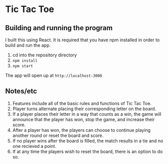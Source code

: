 # Tic Tac Toe

## Building and running the program

I built this using React. It is required that you have npm installed in order to build and run the app.

1. cd into the repository directory
2. `npm install`
3. `npm start`

The app will open up at `http://localhost:3000`

## Notes/etc

1. Features include all of the basic rules and functions of Tic Tac Toe.
2. Player turns alternate placing their corresponding letter on the board.
3. If a player places their letter in a way that counts as a win, the game will announce that the player has won, stop the game, and increase their score.
4. After a player has won, the players can choose to continue playing another round or reset the board and score.
5. If no player wins after the board is filled, the match results in a tie and no one recieved a point.
6. If at any time the players wish to reset the board, there is an option to do so.